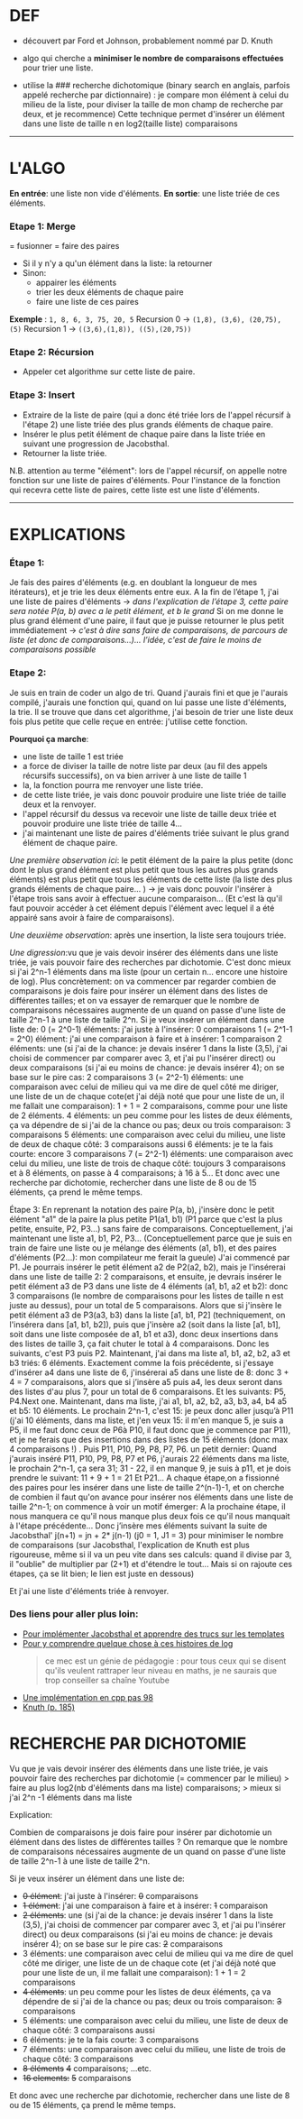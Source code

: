 # DEF

- découvert par Ford et Johnson, probablement nommé par D. Knuth
- algo qui cherche a **minimiser le nombre de comparaisons effectuées** pour trier une liste.

- utilise la ### recherche dichotomique (binary search en anglais, parfois appelé recherche par dictionnaire) 
    : je compare mon élément à celui du milieu de la liste, pour diviser la taille de mon champ de recherche par deux, et je recommence)
    Cette technique permet d'insérer un élément dans une liste de taille n en log2(taille liste) comparaisons

--- 

# L'ALGO

**En entrée**: une liste non vide d'éléments.
**En sortie**: une liste triée de ces éléments.

### Etape 1: Merge
= fusionner = faire des paires
- Si il y n'y a qu'un élément dans la liste: la retourner 
- Sinon: 
    - appairer les éléments
    - trier les deux éléments de chaque paire
    - faire une liste de ces paires

**Exemple** : `1, 8, 6, 3, 75, 20, 5`
Recursion 0 -> `(1,8), (3,6), (20,75), (5)` 
Recursion 1 -> `((3,6),(1,8)), ((5),(20,75))`

### Etape 2: Récursion
- Appeler cet algorithme sur cette liste de paire.

### Etape 3:  Insert
- Extraire de la liste de paire (qui a donc été triée lors de l'appel récursif à l'étape 2) une liste triée des plus grands éléments de chaque paire. 
- Insérer le plus petit élément de chaque paire dans la liste triée en suivant une progression de Jacobsthal.
- Retourner la liste triée.

N.B. attention au terme "élément": lors de l'appel récursif, on appelle notre fonction sur une liste de paires d'éléments. 
Pour l'instance de la fonction qui recevra cette liste de paires, cette liste est une liste d'éléments.


--- 

# EXPLICATIONS

### Étape 1: 

Je fais des paires d'éléments (e.g. en doublant la longueur de mes itérateurs), et je trie les deux éléments entre eux.
A la fin de l’étape 1, j'ai une liste de paires d'éléments 
    -> *dans l'explication de l’étape 3, cette paire sera notée P(a, b) avec a le petit élément, et b le grand*
Si on me donne le plus grand élément d'une paire, il faut que je puisse retourner le plus petit immédiatement 
    -> *c'est à dire sans faire de comparaisons, de parcours de liste (et donc de comparaisons...)... l’idée, c'est de faire le moins de comparaisons possible*


### Etape 2:

Je suis en train de coder un algo de tri. Quand j'aurais fini et que je l'aurais compilé, j'aurais une fonction qui, quand on lui passe une liste d'éléments, la trie. 
Il se trouve que dans cet algorithme, j'ai besoin de trier une liste deux fois plus petite que celle reçue en entrée: j'utilise cette fonction.

**Pourquoi ça marche**:  
- une liste de taille 1 est triée
- a force de diviser la taille de notre liste par deux (au fil des appels récursifs successifs), on va bien arriver à une liste de taille 1
- la, la fonction pourra me renvoyer une liste triée. 
- de cette liste triée, je vais donc pouvoir produire une liste triée de taille deux et la renvoyer. 
- l'appel récursif du dessus va recevoir une liste de taille deux triée et pouvoir produire une liste triée de taille 4...
- j'ai maintenant une liste de paires d'éléments triée suivant le plus grand élément de chaque paire.

*Une première observation ici*: le petit élément de la paire la plus petite (donc dont le plus grand élément est plus petit que tous les autres plus grands éléments)
est plus petit que tous les éléments de cette liste (la liste des plus grands éléments de chaque paire... )
-> je vais donc pouvoir l'insérer à l'étape trois sans avoir à effectuer aucune comparaison... 
(Et c'est là qu'il faut pouvoir accéder à cet élément depuis l'élément avec lequel il a été appairé sans avoir à faire de comparaisons).

*Une deuxième observation*: après une insertion, la liste sera toujours triée.

*Une digression*:vu que je vais devoir insérer des éléments dans une liste triée, je vais pouvoir faire des recherches par dichotomie. C'est donc mieux si j'ai 2^n-1 éléments dans ma liste (pour un certain n... encore une histoire de log).
Plus concrètement: on va commencer par regarder combien de comparaisons je dois faire pour insérer un élément dans des listes de différentes tailles; et on va essayer de remarquer que le nombre de comparaisons nécessaires augmente de un quand on passe d'une liste de taille 2^n-1 à une liste de taille 2^n. Si je veux insérer un élément dans une liste de:
0 (= 2^0-1) éléments: j'ai juste à l'insérer: 0 comparaisons
1 (= 2^1-1 = 2^0) élément: j'ai une comparaison à faire et à insérer: 1 comparaison
2 éléments: une (si j'ai de la chance: je devais insérer 1 dans la liste (3,5), j'ai choisi de commencer par comparer avec 3, et j'ai pu l'insérer direct) ou deux comparaisons (si j'ai eu moins de chance: je devais insérer 4); on se base sur le pire cas: 2 comparaisons
3 (= 2^2-1) éléments: une comparaison avec celui de milieu qui va me dire de quel côté me diriger, une liste de un de chaque cote(et j'ai déjà noté que pour une liste de un, il me fallait une comparaison): 1 + 1 = 2 comparaisons, comme pour une liste de 2 éléments.
4 éléments: un peu comme pour les listes de deux éléments, ça va dépendre de si j'ai de la chance ou pas; deux ou trois comparaison: 3 comparaisons
5 éléments: une comparaison avec celui du milieu, une liste de deux de chaque côté: 3 comparaisons aussi
6 éléments: je te la fais courte: encore 3 comparaisons
7 (= 2^2-1) éléments: une comparaison avec celui du milieu, une liste de trois de chaque côté: toujours 3 comparaisons
et à 8 éléments, on passe à 4 comparaisons; à 16 à 5... Et donc avec une recherche par dichotomie, rechercher dans une liste de 8 ou de 15 éléments, ça prend le même temps.

Étape 3: En reprenant la notation des paire P(a, b), j'insère donc le petit élément "a1" de la paire la plus petite P1(a1, b1) (P1 parce que c'est la plus petite, ensuite, P2, P3...) sans faire de comparaisons. Conceptuellement, j'ai maintenant une liste a1, b1, P2, P3... (Conceptuellement parce que je suis en train de faire une liste ou je mélange des éléments (a1, b1), et des paires d'éléments (P2...): mon compilateur me ferait la gueule)
J'ai commencé par P1.
Je pourrais insérer le petit élément a2 de P2(a2, b2), mais je l'insérerai  dans une liste de taille 2: 2 comparaisons, et ensuite, je devrais insérer le petit élément a3 de P3 dans une liste de 4 éléments (a1, b1, a2 et b2): donc 3 comparaisons (le nombre de comparaisons pour les listes de taille n est juste au dessus), pour un total de 5 comparaisons.
 Alors que si j'insère le petit élément a3 de P3(a3, b3) dans la liste [a1, b1, P2] (techniquement, on l'insérera dans [a1, b1, b2]), puis que j'insère a2 (soit dans la liste [a1, b1], soit dans une liste composée de a1, b1 et a3), donc deux insertions dans des listes de taille 3, ça fait chuter le total à 4 comparaisons.
Donc les suivants, c'est P3 puis P2.
Maintenant, j'ai dans ma liste a1, b1, a2, b2, a3 et b3 triés: 6 éléments. Exactement comme la fois précédente, si j'essaye d'insérer a4 dans une liste de 6, j'insérerai a5 dans une liste de 8: donc 3 + 4 = 7 comparaisons, alors que si j’insère a5 puis a4, les deux seront dans des listes d'au plus 7, pour un total de 6 comparaisons.
Et les suivants: P5, P4.Next one.
Maintenant, dans ma liste, j'ai a1, b1, a2, b2, a3, b3, a4, b4 a5 et b5: 10 éléments. Le prochain 2^n-1, c'est 15: je peux donc aller jusqu’à P11 (j'ai 10 éléments, dans ma liste, et j'en veux 15: il m'en manque 5, je suis a P5, il me faut donc ceux de P6à P10, il faut donc que je commence par P11), et je ne ferais que des insertions dans des listes de 15 éléments (donc max 4 comparaisons !) .
Puis P11, P10, P9, P8, P7, P6.
un petit dernier:
Quand j'aurais inséré P11, P10, P9, P8, P7 et P6, j'aurais 22 éléments dans ma liste, le prochain 2^n-1, ça sera 31; 31 - 22, il en manque 9, je suis à p11, et je dois prendre le suivant: 11 + 9 + 1 = 21
Et P21...
A chaque étape,on a fissionné des paires pour les insérer dans une liste de taille 2^(n-1)-1, et on cherche de combien il faut qu'on avance pour insérer nos éléments dans une liste de taille 2^n-1; on commence à voir un motif émerger:
A la prochaine étape, il nous manquera ce qu'il nous manque plus deux fois ce qu'il nous manquait à l'étape précédente...
Donc j’insère mes éléments suivant la suite de Jacobsthal'  j(n+1) = jn + 2* j(n-1)  (j0 = 1, J1 = 3) pour minimiser le nombre de comparaisons (sur Jacobsthal, l'explication de Knuth est plus rigoureuse, même si il va un peu vite dans ses calculs: quand il divise par 3, il "oublie" de multiplier par (2+1) et d'étendre le tout... Mais si on rajoute ces étapes, ça se lit bien; le lien est juste en dessous)

Et j'ai une liste d'éléments triée à renvoyer.

### Des liens pour aller plus loin:
- [Pour implémenter Jacobsthal et apprendre des trucs sur les templates](https://medium.com/zerone-magazine/templates-and-compile-time-execution-c22234a6cd66)
- [Pour y comprendre quelque chose à ces histoires de log](https://www.youtube.com/live/cEvgcoyZvB4?feature=share)
    > ce mec est un génie de pédagogie : pour tous ceux qui se disent qu'ils veulent rattraper leur niveau en maths, je ne saurais que trop conseiller sa chaîne Youtube
- [Une implémentation en cpp pas 98](https://codereview.stackexchange.com/questions/116367/ford-johnson-merge-insertion-sort)
- [Knuth (p. 185)](https://doc.lagout.org/science/0_Computer%20Science/2_Algorithms/The%20Art%20of%20Computer%20Programming%20%28vol.%203_%20Sorting%20and%20Searching%29%20%282nd%20ed.%29%20%5BKnuth%201998-05-04%5D.pdf)


# RECHERCHE PAR DICHOTOMIE

Vu que je vais devoir insérer des éléments dans une liste triée, je vais pouvoir faire des recherches par dichotomie (= commencer par le milieu)
    > faire au plus log2(nb d'éléments dans ma liste) comparaisons; 
    > mieux si j'ai 2^n -1 éléments dans ma liste

Explication:

Combien de comparaisons je dois faire pour insérer par dichotomie un élément dans des listes de différentes tailles ?
On remarque que le nombre de comparaisons nécessaires augmente de un quand on passe d'une liste de taille 2^n-1 à une liste de taille 2^n. 

Si je veux insérer un élément dans une liste de:
- ~~0 élément~~: 
        j'ai juste à l'insérer: 
        ~~0~~ comparaisons
- ~~1 élément~~: 
        j'ai une comparaison à faire et à insérer: 
        ~~1~~ comparaison
- ~~2 éléments~~: 
        une (si j'ai de la chance: je devais insérer 1 dans la liste (3,5), j'ai choisi de commencer par comparer avec 3, et j'ai pu l'insérer direct)
        ou deux comparaisons (si j'ai eu moins de chance: je devais insérer 4); 
        on se base sur le pire cas: 
        ~~2~~ comparaisons
- 3 éléments: 
        une comparaison avec celui de milieu qui va me dire de quel côté me diriger, 
        une liste de un de chaque cote (et j'ai déjà noté que pour une liste de un, il me fallait une comparaison): 1 + 1 = 
        2 comparaisons
- ~~4 éléments~~: 
        un peu comme pour les listes de deux éléments, ça va dépendre de si j'ai de la chance ou pas; 
        deux ou trois comparaison: 
        ~~3~~ comparaisons
- 5 éléments: 
        une comparaison avec celui du milieu, une liste de deux de chaque côté: 
        3 comparaisons aussi
- 6 éléments: 
        je te la fais courte: 
        3 comparaisons
- 7 éléments: 
        une comparaison avec celui du milieu, une liste de trois de chaque côté: 
        3 comparaisons
- ~~8 éléments~~ 
        ~~4~~ comparaisons; 
...etc.
- ~~16 elements:~~
        ~~5~~ comparaisons 

Et donc avec une recherche par dichotomie, rechercher dans une liste de 8 ou de 15 éléments, ça prend le même temps.
